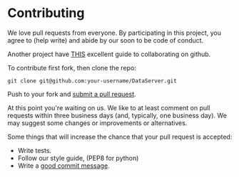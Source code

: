 # Contributing

We love pull requests from everyone. By participating in this project, you
agree to (help write) and abide by our soon to be code of conduct.

Another project have [THIS][colab] excellent guide to collaborating on github.

[colab]: https://code.tutsplus.com/tutorials/how-to-collaborate-on-github--net-34267

To contribute first fork, then clone the repo:

    git clone git@github.com:your-username/DataServer.git

Push to your fork and [submit a pull request][pr].

[pr]: https://github.com/solentairwatch/DataServer/compare/

At this point you're waiting on us. We like to at least comment on pull requests
within three business days (and, typically, one business day). We may suggest
some changes or improvements or alternatives.

Some things that will increase the chance that your pull request is accepted:

* Write tests.
* Follow our style guide, (PEP8 for python)
* Write a [good commit message][commit].

[commit]: http://tbaggery.com/2008/04/19/a-note-about-git-commit-messages.html
